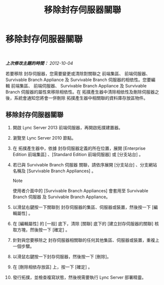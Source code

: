 ﻿---
title: 移除封存伺服器關聯
TOCTitle: 移除封存伺服器關聯
ms:assetid: dabac157-71ee-4afe-b0b6-4a083d165ffb
ms:mtpsurl: https://technet.microsoft.com/zh-tw/library/JJ721903(v=OCS.15)
ms:contentKeyID: 49890337
ms.date: 08/10/2015
mtps_version: v=OCS.15
ms.translationtype: HT
---

# 移除封存伺服器關聯

 

_**上次修改主題的時間：** 2012-10-04_

若要移除 封存伺服器，您需要變更或清除對關聯之 前端集區、 前端伺服器、 Survivable Branch Appliance 及 Survivable Branch 伺服器的相依性。您要編輯 前端集區、 前端伺服器、 Survivable Branch Appliance 及 Survivable Branch 伺服器的屬性來移除相依性。在 拓撲產生器中清除相依性及刪除伺服器之後，系統會通知您將會一併刪除 拓撲產生器中相關聯的資料庫存放區物件。

## 移除封存伺服器關聯

1.  開啟 Lync Server 2013 前端伺服器，再開啟拓撲建置器。

2.  瀏覽至 Lync Server 2010 節點。

3.  在 拓撲產生器中，依據 封存伺服器定義的所在位置，展開 \[Enterprise Edition 前端集區\] 、\[Standard Edition 前端伺服器\] 或 \[分支站台\] 。

4.  若已與 Survivable Branch 伺服器 關聯，請依序展開 \[分支站台\] 、分支網站名稱及 \[Survivable Branch Appliances\] 。
    
    > [!NOTE]  
    > 使用者介面中的 [Survivable Branch Appliances] 會套用至 Survivable Branch 伺服器 及 Survivable Branch Appliance。
    


5.  以滑鼠右鍵按一下關聯到 封存伺服器的集區、伺服器或裝置，然後按一下 \[編輯屬性\] 。

6.  在 \[編輯屬性\] 的 \[一般\] 底下，清除 \[關聯\] 底下的 \[建立封存伺服器的關聯\] 核取方塊，然後按一下 \[確定\] 。

7.  針對與您要移除之 封存伺服器相關聯的任何其他集區、伺服器或裝置，重複上一個步驟。

8.  以滑鼠右鍵按一下封存伺服器，然後按一下 \[刪除\]。

9.  在 \[刪除相依存放區\] 上，按一下 \[確定\] 。

10. 發行拓撲，並檢查複寫狀態，然後視需要執行 Lync Server 部署精靈。

